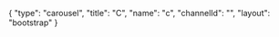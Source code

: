 {
    "type": "carousel",
    "title": "C",
    "name": "c",
    "channelId": "",
    "layout": "bootstrap"
}